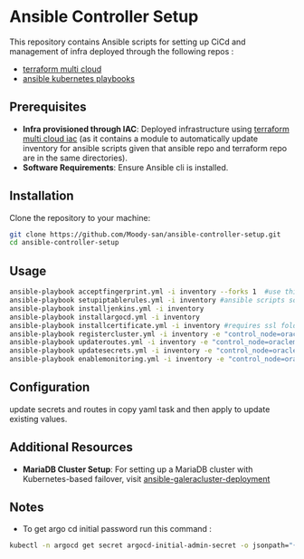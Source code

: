 # Ansible Controller Setup
This repository contains Ansible scripts for setting up CiCd and management of infra deployed through the following repos :
- [terraform multi cloud](https://github.com/Moody-san/terraform-multicloud-infra)
- [ansible kubernetes playbooks ](https://github.com/Moody-san/ansible-k8s-deployment)

## Prerequisites

- **Infra provisioned through IAC**: Deployed infrastructure using [terraform multi cloud iac](https://github.com/Moody-san/terraform-multicloud-infra) (as it contains a module to automatically update inventory for ansible scripts given that ansible repo and terraform repo are in the same directories). 
- **Software Requirements**: Ensure Ansible cli is installed.

## Installation
Clone the repository to your machine:
```bash
git clone https://github.com/Moody-san/ansible-controller-setup.git
cd ansible-controller-setup
```
## Usage
```bash
ansible-playbook acceptfingerprint.yml -i inventory --forks 1  #use this to add server to knownhosts
ansible-playbook setupiptablerules.yml -i inventory #ansible scripts sometimes get disconnected from oracle servers without this , though flushing rules like this not recommended 
ansible-playbook installjenkins.yml -i inventory
ansible-playbook installargocd.yml -i inventory
ansible-playbook installcertificate.yml -i inventory #requires ssl folder to be present for more information refer to terraform repo 
ansible-playbook registercluster.yml -i inventory -e "control_node=oraclemaster" -e "clustername=oraclecluster"
ansible-playbook updateroutes.yml -i inventory -e "control_node=oraclemaster"  #istio mesh virtual service routes 
ansible-playbook updatesecrets.yml -i inventory -e "control_node=oraclemaster" #k8s secrets
ansible-playbook enablemonitoring.yml -i inventory -e "control_node=oraclemaster" 
```
## Configuration
update secrets and routes in copy yaml task and then apply to update existing values.

## Additional Resources
- **MariaDB Cluster Setup**: For setting up a MariaDB cluster with Kubernetes-based failover, visit [ansible-galeracluster-deployment](https://github.com/Moody-san/ansible-galeracluster-deployment)

## Notes
- To get argo cd initial password run this command :
```bash
kubectl -n argocd get secret argocd-initial-admin-secret -o jsonpath="{.data.password}" | base64 -d; echo
```
